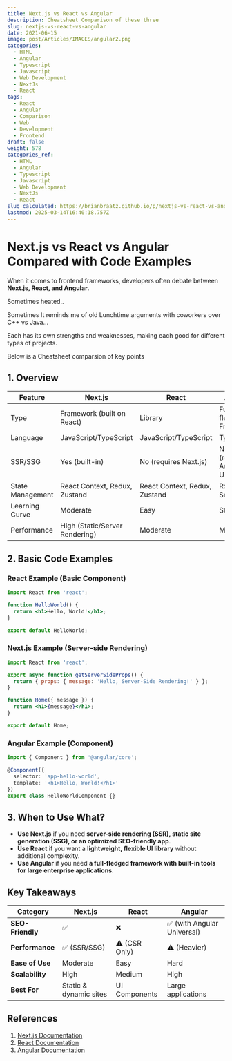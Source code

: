 ```yaml
---
title: Next.js vs React vs Angular
description: Cheatsheet Comparison of these three
slug: nextjs-vs-react-vs-angular
date: 2021-06-15
image: post/Articles/IMAGES/angular2.png
categories:
  - HTML
  - Angular
  - Typescript
  - Javascript
  - Web Development
  - NextJs
  - React
tags:
  - React
  - Angular
  - Comparison
  - Web
  - Development
  - Frontend
draft: false
weight: 578
categories_ref:
  - HTML
  - Angular
  - Typescript
  - Javascript
  - Web Development
  - NextJs
  - React
slug_calculated: https://brianbraatz.github.io/p/nextjs-vs-react-vs-angular
lastmod: 2025-03-14T16:40:18.757Z
---
```

# Next.js vs React vs Angular Compared with Code Examples

When it comes to frontend frameworks, developers often debate between **Next.js, React, and Angular**.

Sometimes heated..

Sometimes It reminds me of old Lunchtime arguments with coworkers over C++ vs Java...

Each has its own strengths and weaknesses, making each good for different types of projects.

Below is a Cheatsheet comparsion of key points

## 1. Overview

| Feature          | Next.js                        | React                         | Angular                         |
| ---------------- | ------------------------------ | ----------------------------- | ------------------------------- |
| Type             | Framework (built on React)     | Library                       | Full-fledged Framework          |
| Language         | JavaScript/TypeScript          | JavaScript/TypeScript         | TypeScript                      |
| SSR/SSG          | Yes (built-in)                 | No (requires Next.js)         | No (requires Angular Universal) |
| State Management | React Context, Redux, Zustand  | React Context, Redux, Zustand | RxJS, Services                  |
| Learning Curve   | Moderate                       | Easy                          | Steep                           |
| Performance      | High (Static/Server Rendering) | Moderate                      | Moderate                        |

## 2. Basic Code Examples

### React Example (Basic Component)

```jsx
import React from 'react';

function HelloWorld() {
  return <h1>Hello, World!</h1>;
}

export default HelloWorld;
```

### Next.js Example (Server-side Rendering)

```jsx
import React from 'react';

export async function getServerSideProps() {
  return { props: { message: 'Hello, Server-Side Rendering!' } };
}

function Home({ message }) {
  return <h1>{message}</h1>;
}

export default Home;
```

### Angular Example (Component)

```typescript
import { Component } from '@angular/core';

@Component({
  selector: 'app-hello-world',
  template: '<h1>Hello, World!</h1>'
})
export class HelloWorldComponent {}
```

## 3. When to Use What?

* **Use Next.js** if you need **server-side rendering (SSR), static site generation (SSG), or an optimized SEO-friendly app**.
* **Use React** if you want a **lightweight, flexible UI library** without additional complexity.
* **Use Angular** if you need **a full-fledged framework with built-in tools for large enterprise applications**.

## Key Takeaways

| Category         | Next.js                | React         | Angular                    |
| ---------------- | ---------------------- | ------------- | -------------------------- |
| **SEO-Friendly** | ✅                      | ❌             | ✅ (with Angular Universal) |
| **Performance**  | ✅ (SSR/SSG)            | ⚠️ (CSR Only) | ⚠️ (Heavier)               |
| **Ease of Use**  | Moderate               | Easy          | Hard                       |
| **Scalability**  | High                   | Medium        | High                       |
| **Best For**     | Static & dynamic sites | UI Components | Large applications         |

## References

1. [Next.js Documentation](https://nextjs.org/docs)
2. [React Documentation](https://react.dev/docs/getting-started.html)
3. [Angular Documentation](https://angular.io/docs)
